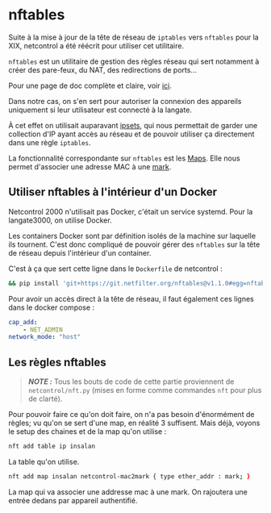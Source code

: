 # nftables

Suite à la mise à jour de la tête de réseau de `iptables` vers `nftables` pour la XIX, netcontrol a été réécrit pour utiliser cet utilitaire.

`nftables` est un utilitaire de gestion des règles réseau qui sert notamment à créer des pare-feux, du NAT, des redirections de ports...

Pour une page de doc complète et claire, voir [ici](https://wiki.nftables.org/wiki-nftables/index.php/Quick_reference-nftables_in_10_minutes).

Dans notre cas, on s'en sert pour autoriser la connexion des appareils uniquement si leur utilisateur est connecté à la langate.

À cet effet on utilisait auparavant [ipsets](https://ipset.netfilter.org/), qui nous permettait de garder une collection d'IP ayant accès au réseau et de pouvoir utiliser ça directement dans une règle `iptables`.

La fonctionnalité correspondante sur `nftables` est les [Maps](https://wiki.nftables.org/wiki-nftables/index.php/Maps). Elle nous permet d'associer une adresse MAC à une [mark](marks.md).

## Utiliser nftables à l'intérieur d'un Docker

Netcontrol 2000 n'utilisait pas Docker, c'était un service systemd. Pour la langate3000, on utilise Docker.

Les containers Docker sont par définition isolés de la machine sur laquelle ils tournent. C'est donc compliqué de pouvoir gérer des `nftables` sur la tête de réseau depuis l'intérieur d'un container.

C'est à ça que sert cette ligne dans le `Dockerfile` de netcontrol :
```bash
&& pip install 'git+https://git.netfilter.org/nftables@v1.1.0#egg=nftables&subdirectory=py' \
```

Pour avoir un accès direct à la tête de réseau, il faut également ces lignes dans le docker compose :
```yaml
cap_add:
	- NET_ADMIN
network_mode: "host"
```

## Les règles nftables

> **_NOTE :_** Tous les bouts de code de cette partie proviennent de `netcontrol/nft.py` (mises en forme comme commandes `nft` pour plus de clarté).

Pour pouvoir faire ce qu'on doit faire, on n'a pas besoin d'énormément de règles; vu qu'on se sert d'une map, en réalité 3 suffisent. Mais déjà, voyons le setup des chaines et de la map qu'on utilise :

```bash
nft add table ip insalan
```
La table qu'on utilise.
```bash
nft add map insalan netcontrol-mac2mark { type ether_addr : mark; }
```
La map qui va associer une addresse mac à une mark. On rajoutera une entrée dedans par appareil authentifié.
